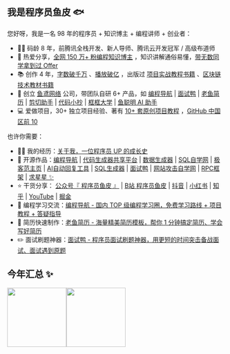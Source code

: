 ## 我是程序员鱼皮 🐟

您好呀，我是一名 98 年的程序员 + 知识博主 + 编程讲师 + 创业者：

- 👨‍💻 码龄 8 年，前腾讯全栈开发、新人导师、腾讯云开发冠军 / 高级布道师
- 🌱 热爱分享，[全网 150 万+ 粉编程知识博主](https://space.bilibili.com/12890453) ，知识讲解通俗易懂，[带无数同学拿到过 Offer](https://yuyuanweb.feishu.cn/wiki/H0BJwZec0i2wMnkoj3lc7yiInNe)
- 📚 创作 4 年，[字数破千万](https://github.com/liyupi/liyupi/blob/main/wechat_mp.png) 、[播放破亿](https://space.bilibili.com/12890453) ，出版过 [项目实战教程书籍](https://union-click.jd.com/jdc?e=618%7Cpc%7C&p=JF8BASEJK1olXwMHUl1aCUwRC18IHlIWXQIEU24ZVxNJXF9RXh5UHw0cSgYYXBcIWDoXSQVJQwYHXV1dDE0QHDZNRwYlK2F9Mi4DaCB3dGxrGBxMCwN4NxwKaEcbM244GFoXWQILXV1cDXsnA2g4STXN67Da8e9B3OGY1uefK1olXQAAVVtfCU8fBGcNHmsSXQ8yDwszDBsfC2lfGl1BXARWXG5tOEgnBG8BD11nHFQWUixtOEsnAF8IGlsdXgYBUV5VDlcXBGwPE14JXQAAVVtfCU8VBmoLH2sXXAcGXW5t1sanfxxORl8dPlBZIzscWi5nU7GFq2tLC2cFVCoffS8WcQdeUltDClRYDB4dVgl5ASxNSRx-FVF_MFZVVjZiCxsJK14l) 、[区块链技术教材书籍](https://item.jd.com/12602603.html)
- 👭 创立 [鱼鸢网络](https://yuyuanweb.com)  公司，带团队自研 6+ 产品，如 <a href="https://www.codefather.cn" target="_blank">编程导航</a> | <a target="_blank" href="https://mianshiya.com">面试鸭</a> | <a target="_blank" href="https://laoyujianli.com">老鱼简历</a> | <a target="_blank" href="https://jianqiezhushou.com">剪切助手</a> | <a target="_blank" href="https://www.codecopy.cn">代码小抄</a> | <a target="_blank" href="https://kkdaxue.com">框框大学</a> | <a target="_blank" href="https://www.yucongming.com">鱼聪明 AI 助手</a>
- 💻 爱做项目，30+ 独立项目经验、著有 [10+ 套原创项目教程](https://www.codefather.cn/post/1797431968853835777) ，[GitHub 中国区前 10](https://githubrank.com/)

也许你需要：

- 👨‍💻 我的经历：<a href="https://www.codefather.cn/course/yupi" target="_blank">关于我，一位程序员 UP 的成长史</a>
- 🏡 开源作品：<a href="https://github.com/liyupi/code-nav" target="_blank">编程导航</a> | <a href="https://github.com/liyupi/yuzi-generator" target="_blank">代码生成器共享平台</a> | <a href="https://github.com/liyupi/sql-father-frontend-public" target="_blank">数据生成器</a> | <a href="https://github.com/liyupi/sql-mother" target="_blank">SQL自学网</a> | <a href="https://github.com/liyupi/yuindex" target="_blank">极客范主页</a> | <a href="https://github.com/liyupi/yu-auto-reply" target="_blank">AI自动回复工具</a> | <a href="https://github.com/liyupi/sql-generator" target="_blank">SQL生成器</a> | <a href="https://github.com/liyupi/mianshiya" target="_blank">面试鸭</a> | <a href="https://github.com/liyupi/ceshiya" target="_blank">网站攻击自学网</a> |  <a href="https://github.com/liyupi/yu-rpc" target="_blank">RPC框架</a> | <a href="https://github.com/liyupi/free-programming-resources" target="_blank">求星星 ✨</a>
- ⭐️ 干货分享： <a href="https://github.com/liyupi/liyupi/blob/main/wechat_mp.png" target="_blank">公众号『 程序员鱼皮 』</a> | <a href="https://space.bilibili.com/12890453" target="_blank">B站 程序员鱼皮</a> | [抖音](https://www.douyin.com/user/MS4wLjABAAAAkGPUlxhANi-quQ-g2HAFIHVArZmHUNeyutqfY_bKvS0) | [小红书](https://www.xiaohongshu.com/user/profile/5dc69dbe0000000001004ac0) | [知乎](https://www.zhihu.com/people/coder_yupi) | [YouTube](https://www.youtube.com/@coder_yupi) | [掘金](https://juejin.cn/user/2444938365386621)
- 💬 编程学习交流：[编程导航 - 国内 TOP 级编程学习圈，免费学习路线 + 项目教程 + 答疑指导](https://www.codefather.cn)
- 📃 简历快速制作：[老鱼简历 - 海量精美简历模板，帮你 1 分钟搞定简历、学会写好简历](https://laoyujianli.com)
- ✏️ 面试刷题神器：[面试鸭 - 程序员面试刷题神器，用更短的时间突击备战面试、面试遇到原题](https://mianshiya.com)


## 今年汇总 ✨

<img align="" height="137px" src="https://github-readme-stats.vercel.app/api?username=liyupi&hide_title=true&hide_border=true&show_icons=true&include_all_commits=true&line_height=21&bg_color=0,EC6C6C,FFD479,FFFC79,73FA79&theme=graywhite&locale=cn" /><img align="" height="137px" src="https://github-readme-stats.vercel.app/api/top-langs/?username=liyupi&hide_title=true&hide_border=true&layout=compact&bg_color=0,73FA79,73FDFF,D783FF&theme=graywhite&locale=cn" />
